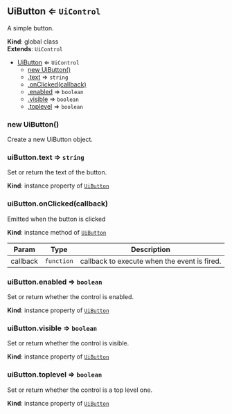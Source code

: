 <a name="UiButton"></a>

## UiButton ⇐ <code>UiControl</code>
A simple button.

**Kind**: global class  
**Extends**: <code>UiControl</code>  

* [UiButton](#UiButton) ⇐ <code>UiControl</code>
    * [new UiButton()](#new_UiButton_new)
    * [.text](#UiButton+text) ⇒ <code>string</code>
    * [.onClicked(callback)](#UiButton+onClicked)
    * [.enabled](#) ⇒ <code>boolean</code>
    * [.visible](#) ⇒ <code>boolean</code>
    * [.toplevel](#) ⇒ <code>boolean</code>

<a name="new_UiButton_new"></a>

### new UiButton()
Create a new UiButton object.

<a name="UiButton+text"></a>

### uiButton.text ⇒ <code>string</code>
Set or return the text of the button.

**Kind**: instance property of [<code>UiButton</code>](#UiButton)  
<a name="UiButton+onClicked"></a>

### uiButton.onClicked(callback)
Emitted when the button is clicked

**Kind**: instance method of [<code>UiButton</code>](#UiButton)  

| Param | Type | Description |
| --- | --- | --- |
| callback | <code>function</code> | callback to execute when the event is fired. |

<a name=""></a>

### uiButton.enabled ⇒ <code>boolean</code>
Set or return whether the control is enabled.

**Kind**: instance property of [<code>UiButton</code>](#UiButton)  
<a name=""></a>

### uiButton.visible ⇒ <code>boolean</code>
Set or return whether the control is visible.

**Kind**: instance property of [<code>UiButton</code>](#UiButton)  
<a name=""></a>

### uiButton.toplevel ⇒ <code>boolean</code>
Set or return whether the control is a top level one.

**Kind**: instance property of [<code>UiButton</code>](#UiButton)  
